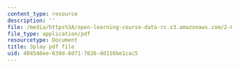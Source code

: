 ```yaml
---
content_type: resource
description: ''
file: /media/https%3A/open-learning-course-data-rc.s3.amazonaws.com/2-003sc-engineering-dynamics-fall-2011/404546ee639d8d717626dd116be1cac5_wzEqF_UQkks.pdf
file_type: application/pdf
resourcetype: Document
title: 3play pdf file
uid: 404546ee-639d-8d71-7626-dd116be1cac5
---
```

